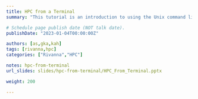 ```yaml
---
title: HPC from a Terminal 
summary: "This tutorial is an introduction to using the Unix command line on Rivanna."

# Schedule page publish date (NOT talk date).
publishDate: "2023-01-04T00:00:00Z"

authors: [as,gka,kah]
tags: [rivanna,hpc]
categories: ["Rivanna","HPC"]

notes: hpc-from-terminal
url_slides: slides/hpc-from-terminal/HPC_From_Terminal.pptx 

weight: 200

---
```

